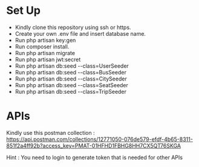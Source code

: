 # Set Up
- Kindly clone this repository using ssh or https.
- Create your own .env file and insert database name.
- Run php artisan key:gen
- Run composer install.
- Run php artisan migrate
- Run php artisan jwt:secret
- Run php artisan db:seed --class=UserSeeder
- Run php artisan db:seed --class=BusSeeder
- Run php artisan db:seed --class=CitySeeder
- Run php artisan db:seed --class=SeatSeeder
- Run php artisan db:seed --class=TripSeeder

# APIs
Kindly use this postman collection :
https://api.postman.com/collections/12771050-076de579-efdf-4b65-8311-851f2a4ff92b?access_key=PMAT-01HFHD1FBHG8HH7CX5QT76SKGA

Hint : You need to login to generate token that is needed for other APIs